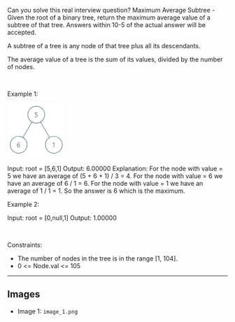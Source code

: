 Can you solve this real interview question? Maximum Average Subtree - Given the root of a binary tree, return the maximum average value of a subtree of that tree. Answers within 10-5 of the actual answer will be accepted.

A subtree of a tree is any node of that tree plus all its descendants.

The average value of a tree is the sum of its values, divided by the number of nodes.

 

Example 1:

![Example 1](./image_1.png)


Input: root = [5,6,1]
Output: 6.00000
Explanation: 
For the node with value = 5 we have an average of (5 + 6 + 1) / 3 = 4.
For the node with value = 6 we have an average of 6 / 1 = 6.
For the node with value = 1 we have an average of 1 / 1 = 1.
So the answer is 6 which is the maximum.


Example 2:


Input: root = [0,null,1]
Output: 1.00000


 

Constraints:

 * The number of nodes in the tree is in the range [1, 104].
 * 0 <= Node.val <= 105

---

## Images

- Image 1: `image_1.png`
